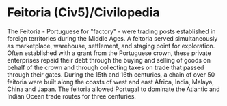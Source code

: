 # Feitoria (Civ5)/Civilopedia

The Feitoria - Portuguese for "factory" - were trading posts established in foreign territories during the Middle Ages. A feitoria served simultaneously as marketplace, warehouse, settlement, and staging point for exploration. Often established with a grant from the Portuguese crown, these private enterprises repaid their debt through the buying and selling of goods on behalf of the crown and through collecting taxes on trade that passed through their gates. During the 15th and 16th centuries, a chain of over 50 feitoria were built along the coasts of west and east Africa, India, Malaya, China and Japan. The feitoria allowed Portugal to dominate the Atlantic and Indian Ocean trade routes for three centuries.